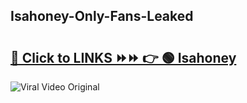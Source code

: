 
 ## Isahoney-Only-Fans-Leaked

# <h2><a href="https://clipsfans.com/Isahoney&ref=git">🔗 Click to LINKS ⏩⏩ 👉 🟢 Isahoney </a></h2>

<a href="https://clipsfans.com/Isahoney&ref=git" rel="nofollow" data-target="animated-image.originalLink"><img src="https://i.ibb.co.com/xMMVF88/686577567.gif" alt="Viral Video Original" style="max-width: 100%; display: inline-block;" data-target="animated-image.originalImage"></a>
